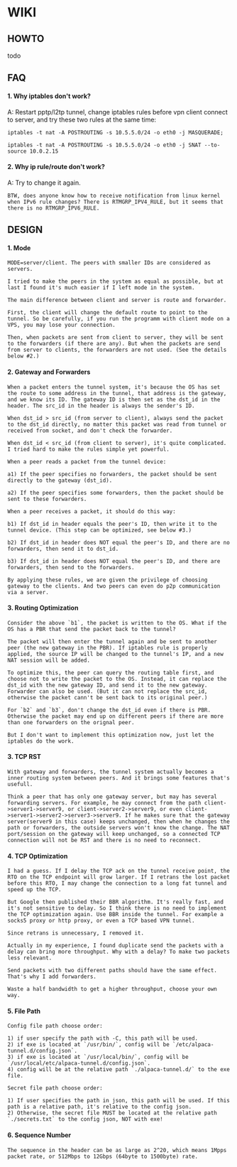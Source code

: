 WIKI
====

HOWTO
-----
todo


FAQ
---


#### 1. Why iptables don't work?

  A: Restart pptp/l2tp tunnel, change iptables rules before vpn client connect to server, and try these two rules at the same time:

    iptables -t nat -A POSTROUTING -s 10.5.5.0/24 -o eth0 -j MASQUERADE;

    iptables -t nat -A POSTROUTING -s 10.5.5.0/24 -o eth0 -j SNAT --to-source 10.0.2.15


#### 2. Why ip rule/route don't work?

  A: Try to change it again.

    BTW, does anyone know how to receive notification from linux kernel when IPv6 rule changes? There is RTMGRP_IPV4_RULE, but it seems that there is no RTMGRP_IPV6_RULE.


DESIGN
------


#### 1. Mode

    MODE=server/client. The peers with smaller IDs are considered as servers.

    I tried to make the peers in the system as equal as possible, but at last I found it's much easier if I left mode in the system.

    The main difference between client and server is route and forwarder.

    First, the client will change the default route to point to the tunnel. So be carefully, if you run the programm with client mode on a VPS, you may lose your connection.

    Then, when packets are sent from client to server, they will be sent to the forwarders (if there are any). But when the packets are send from server to clients, the forwarders are not used. (See the details below #2.)


#### 2. Gateway and Forwarders

    When a packet enters the tunnel system, it's because the OS has set the route to some address in the tunnel, that address is the gateway, and we know its ID. The gateway ID is then set as the dst_id in the header. The src_id in the header is always the sender's ID.

    When dst_id > src_id (from server to client), always send the packet to the dst_id directly, no matter this packet was read from tunnel or received from socket, and don't check the forwarder.

    When dst_id < src_id (from client to server), it's quite complicated. I tried hard to make the rules simple yet powerful.

    When a peer reads a packet from the tunnel device:

    a1) If the peer specifies no forwarders, the packet should be sent directly to the gateway (dst_id).

    a2) If the peer specifies some forwarders, then the packet should be sent to these forwarders.

    When a peer receives a packet, it should do this way:

    b1) If dst_id in header equals the peer's ID, then write it to the tunnel device. (This step can be optimized, see below #3.)

    b2) If dst_id in header does NOT equal the peer's ID, and there are no forwarders, then send it to dst_id.

    b3) If dst_id in header does NOT equal the peer's ID, and there are forwarders, then send to the forwarders.

    By applying these rules, we are given the privilege of choosing gateway to the clients. And two peers can even do p2p communication via a server.


#### 3. Routing Optimization

    Consider the above `b1`, the packet is written to the OS. What if the OS has a PBR that send the packet back to the tunnel?

    The packet will then enter the tunnel again and be sent to another peer (the new gateway in the PBR). If iptables rule is properly applied, the source IP will be changed to the tunnel's IP, and a new NAT session will be added.

    To optimize this, the peer can query the routing table first, and choose not to write the packet to the OS. Instead, it can replace the dst_id with the new gateway ID, and send it to the new gateway. Forwarder can also be used. (But it can not replace the src_id, otherwise the packet cann't be sent back to its original peer.)

    For `b2` and `b3`, don't change the dst_id even if there is PBR. Otherwise the packet may end up on different peers if there are more than one forwarders on the orignal peer.

    But I don't want to implement this optimization now, just let the iptables do the work.


#### 3. TCP RST

    With gateway and forwarders, the tunnel system actually becomes a inner routing system between peers. And it brings some features that's usefull.

    Think a peer that has only one gateway server, but may has several forwarding servers. For example, he may connect from the path client->server1->server9, or client->server2->server9, or even client->server1->server2->server3->server9. If he makes sure that the gateway server(server9 in this case) keeps unchanged, then when he changes the path or forwarders, the outside servers won't know the change. The NAT port/session on the gateway will keep unchanged, so a connected TCP connection will not be RST and there is no need to reconnect.


#### 4. TCP Optimization

    I had a guess. If I delay the TCP ack on the tunnel receive point, the RTO on the TCP endpoint will grow larger. If I retrans the lost packet before this RTO, I may change the connection to a long fat tunnel and speed up the TCP.

    But Google then published their BBR algorithm. It's really fast, and it's not sensitive to delay. So I think there is no need to implement the TCP optimization again. Use BBR inside the tunnel. For example a socks5 proxy or http proxy, or even a TCP based VPN tunnel.

    Since retrans is unnecessary, I removed it.

    Actually in my experience, I found duplicate send the packets with a delay can bring more throughput. Why with a delay? To make two packets less relevant.

    Send packets with two different paths should have the same effect. That's why I add forwarders.

    Waste a half bandwidth to get a higher throughput, choose your own way.


#### 5. File Path

    Config file path choose order:

    1) if user specify the path with -C, this path will be used.
    2) if exe is located at `/usr/bin/`, config will be `/etc/alpaca-tunnel.d/config.json`.
    3) if exe is located at `/usr/local/bin/`, config will be `/usr/local/etc/alpaca-tunnel.d/config.json`.
    4) config will be at the relative path `./alpaca-tunnel.d/` to the exe file.
    
    Secret file path choose order:

    1) If user specifies the path in json, this path will be used. If this path is a relative path, it's relative to the config json.
    2) Otherwise, the secret file MUST be located at the relative path `./secrets.txt` to the config json, NOT with exe!


#### 6. Sequence Number

    The sequence in the header can be as large as 2^20, which means 1Mpps packet rate, or 512Mbps to 12Gbps (64byte to 1500byte) rate. 


